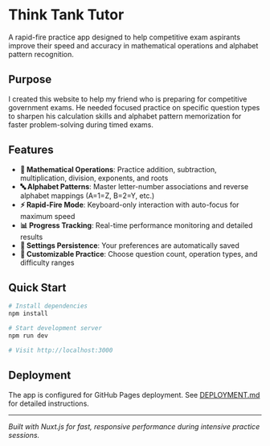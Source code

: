 # Think Tank Tutor

A rapid-fire practice app designed to help competitive exam aspirants improve their speed and accuracy in mathematical operations and alphabet pattern recognition.

## Purpose

I created this website to help my friend who is preparing for competitive government exams. He needed focused practice on specific question types to sharpen his calculation skills and alphabet pattern memorization for faster problem-solving during timed exams.

## Features

- **🧮 Mathematical Operations**: Practice addition, subtraction, multiplication, division, exponents, and roots
- **🔤 Alphabet Patterns**: Master letter-number associations and reverse alphabet mappings (A=1=Z, B=2=Y, etc.)
- **⚡ Rapid-Fire Mode**: Keyboard-only interaction with auto-focus for maximum speed
- **📊 Progress Tracking**: Real-time performance monitoring and detailed results
- **💾 Settings Persistence**: Your preferences are automatically saved
- **🎯 Customizable Practice**: Choose question count, operation types, and difficulty ranges

## Quick Start

```bash
# Install dependencies
npm install

# Start development server
npm run dev

# Visit http://localhost:3000
```

## Deployment

The app is configured for GitHub Pages deployment. See [DEPLOYMENT.md](./DEPLOYMENT.md) for detailed instructions.

---

*Built with Nuxt.js for fast, responsive performance during intensive practice sessions.*
